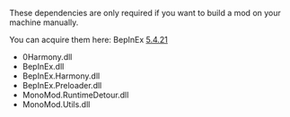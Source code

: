 These dependencies are only required if you want to build a mod on your machine manually.

You can acquire them here:
BepInEx [5.4.21](https://github.com/BepInEx/BepInEx/releases)
* 0Harmony.dll
* BepInEx.dll
* BepInEx.Harmony.dll
* BepInEx.Preloader.dll
* MonoMod.RuntimeDetour.dll
* MonoMod.Utils.dll